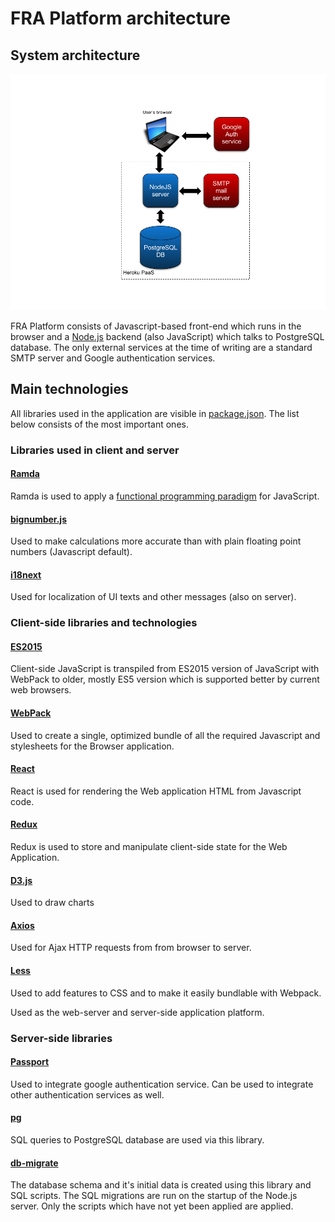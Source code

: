 # FRA Platform architecture

## System architecture

![hela-architecture](img/fra-platform-architecture.png)

FRA Platform consists of Javascript-based front-end which runs in the
browser and a [Node.js](https://nodejs.org/en/docs/) backend (also JavaScript) which talks to
PostgreSQL database. The only external services at the time of writing
are a standard SMTP server and Google authentication services.


## Main technologies

All libraries used in the application are visible in
[package.json](../package.json). The list below consists of the most
important ones.

### Libraries used in client and server

#### [Ramda](http://ramdajs.com/docs/)

Ramda is used to apply a [functional programming
paradigm](https://en.wikipedia.org/wiki/Functional_programming) for
JavaScript.

#### [bignumber.js](https://github.com/MikeMcl/bignumber.js/)

Used to make calculations more accurate than with plain floating point
numbers (Javascript default).

#### [i18next](https://www.i18next.com/)

Used for localization of UI texts and other messages (also on server).

### Client-side libraries and technologies

#### [ES2015](http://www.ecma-international.org/ecma-262/6.0/)

Client-side JavaScript is transpiled from ES2015 version of JavaScript
with WebPack to older, mostly ES5 version
which is supported better by current web browsers.

#### [WebPack](https://webpack.js.org/)

Used to create a single, optimized bundle of all the required Javascript and
stylesheets for the Browser application.

#### [React](https://facebook.github.io/react/)

React is used for rendering the Web application HTML from Javascript
code.

#### [Redux](https://redux.js.org/)

Redux is used to store and manipulate client-side state for the Web
Application.

#### [D3.js](https://d3js.org/)

Used to draw charts

#### [Axios](https://github.com/axios/axios)

Used for Ajax HTTP requests from from browser to server.

#### [Less](http://lesscss.org/)

Used to add features to CSS and to make it easily bundlable with
Webpack.

Used as the web-server and server-side application platform.

### Server-side libraries

#### [Passport](http://www.passportjs.org/docs/)

Used to integrate google authentication service. Can be used to
integrate other authentication services as well.

#### [pg](https://www.npmjs.com/package/pg)

SQL queries to PostgreSQL database are used via this library.

#### [db-migrate](https://www.npmjs.com/package/db-migrate)

The database schema and it's initial data is created using this
library and SQL scripts. The SQL migrations are run on the startup
of the Node.js server. Only the scripts which have not yet been
applied are applied.









